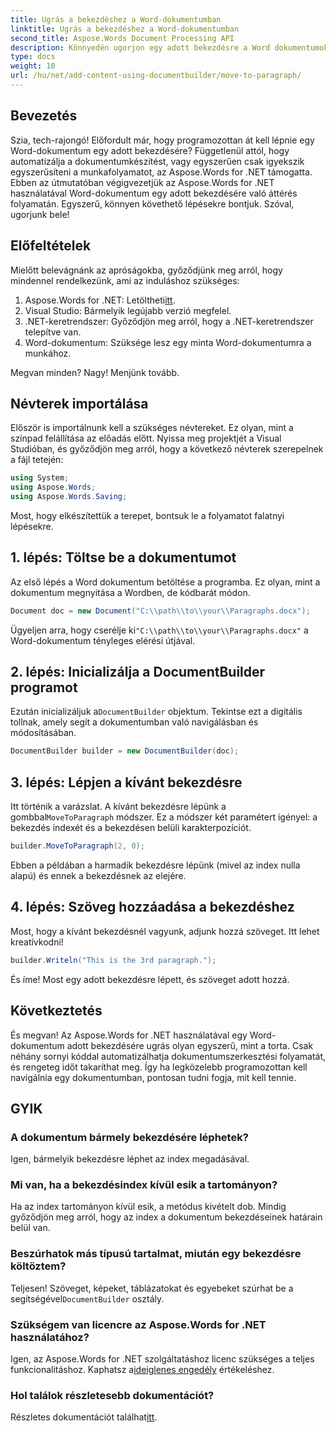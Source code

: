 ```yaml
---
title: Ugrás a bekezdéshez a Word-dokumentumban
linktitle: Ugrás a bekezdéshez a Word-dokumentumban
second_title: Aspose.Words Document Processing API
description: Könnyedén ugorjon egy adott bekezdésre a Word dokumentumokban az Aspose.Words for .NET használatával ezzel az átfogó útmutatóval. Tökéletes azoknak a fejlesztőknek, akik egyszerűsíteni szeretnék dokumentumaikat.
type: docs
weight: 10
url: /hu/net/add-content-using-documentbuilder/move-to-paragraph/
---
```

## Bevezetés

Szia, tech-rajongó! Előfordult már, hogy programozottan át kell lépnie egy Word-dokumentum egy adott bekezdésére? Függetlenül attól, hogy automatizálja a dokumentumkészítést, vagy egyszerűen csak igyekszik egyszerűsíteni a munkafolyamatot, az Aspose.Words for .NET támogatta. Ebben az útmutatóban végigvezetjük az Aspose.Words for .NET használatával Word-dokumentum egy adott bekezdésére való áttérés folyamatán. Egyszerű, könnyen követhető lépésekre bontjuk. Szóval, ugorjunk bele!

## Előfeltételek

Mielőtt belevágnánk az apróságokba, győződjünk meg arról, hogy mindennel rendelkezünk, ami az induláshoz szükséges:

1.  Aspose.Words for .NET: Letöltheti[itt](https://releases.aspose.com/words/net/).
2. Visual Studio: Bármelyik legújabb verzió megfelel.
3. .NET-keretrendszer: Győződjön meg arról, hogy a .NET-keretrendszer telepítve van.
4. Word-dokumentum: Szüksége lesz egy minta Word-dokumentumra a munkához.

Megvan minden? Nagy! Menjünk tovább.

## Névterek importálása

Először is importálnunk kell a szükséges névtereket. Ez olyan, mint a színpad felállítása az előadás előtt. Nyissa meg projektjét a Visual Studióban, és győződjön meg arról, hogy a következő névterek szerepelnek a fájl tetején:

```csharp
using System;
using Aspose.Words;
using Aspose.Words.Saving;
```

Most, hogy elkészítettük a terepet, bontsuk le a folyamatot falatnyi lépésekre.

## 1. lépés: Töltse be a dokumentumot

Az első lépés a Word dokumentum betöltése a programba. Ez olyan, mint a dokumentum megnyitása a Wordben, de kódbarát módon.

```csharp
Document doc = new Document("C:\\path\\to\\your\\Paragraphs.docx");
```

 Ügyeljen arra, hogy cserélje ki`"C:\\path\\to\\your\\Paragraphs.docx"` a Word-dokumentum tényleges elérési útjával.

## 2. lépés: Inicializálja a DocumentBuilder programot

 Ezután inicializáljuk a`DocumentBuilder` objektum. Tekintse ezt a digitális tollnak, amely segít a dokumentumban való navigálásban és módosításában.

```csharp
DocumentBuilder builder = new DocumentBuilder(doc);
```

## 3. lépés: Lépjen a kívánt bekezdésre

 Itt történik a varázslat. A kívánt bekezdésre lépünk a gombbal`MoveToParagraph` módszer. Ez a módszer két paramétert igényel: a bekezdés indexét és a bekezdésen belüli karakterpozíciót.

```csharp
builder.MoveToParagraph(2, 0);
```

Ebben a példában a harmadik bekezdésre lépünk (mivel az index nulla alapú) és ennek a bekezdésnek az elejére.

## 4. lépés: Szöveg hozzáadása a bekezdéshez

Most, hogy a kívánt bekezdésnél vagyunk, adjunk hozzá szöveget. Itt lehet kreatívkodni!

```csharp
builder.Writeln("This is the 3rd paragraph.");
```

És íme! Most egy adott bekezdésre lépett, és szöveget adott hozzá.

## Következtetés

És megvan! Az Aspose.Words for .NET használatával egy Word-dokumentum adott bekezdésére ugrás olyan egyszerű, mint a torta. Csak néhány sornyi kóddal automatizálhatja dokumentumszerkesztési folyamatát, és rengeteg időt takaríthat meg. Így ha legközelebb programozottan kell navigálnia egy dokumentumban, pontosan tudni fogja, mit kell tennie.

## GYIK

### A dokumentum bármely bekezdésére léphetek?
Igen, bármelyik bekezdésre léphet az index megadásával.

### Mi van, ha a bekezdésindex kívül esik a tartományon?
Ha az index tartományon kívül esik, a metódus kivételt dob. Mindig győződjön meg arról, hogy az index a dokumentum bekezdéseinek határain belül van.

### Beszúrhatok más típusú tartalmat, miután egy bekezdésre költöztem?
 Teljesen! Szöveget, képeket, táblázatokat és egyebeket szúrhat be a segítségével`DocumentBuilder` osztály.

### Szükségem van licencre az Aspose.Words for .NET használatához?
 Igen, az Aspose.Words for .NET szolgáltatáshoz licenc szükséges a teljes funkcionalitáshoz. Kaphatsz a[ideiglenes engedély](https://purchase.aspose.com/temporary-license/) értékeléshez.

### Hol találok részletesebb dokumentációt?
 Részletes dokumentációt találhat[itt](https://reference.aspose.com/words/net/).
